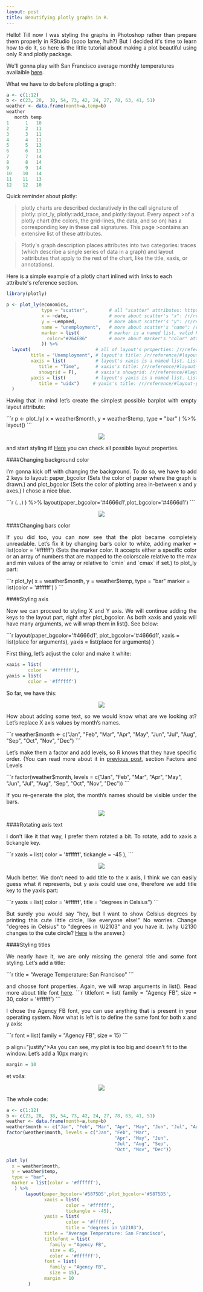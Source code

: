 ```yaml
---
layout: post
title: Beautifying plotly graphs in R.
---
```

<p align="justify">Hello!
Till now I was styling the graphs in Photoshop rather than prepare them properly in RStudio (sooo lame, huh?) But I decided it's time to learn how to do it, so here is the little tutorial about making a plot beautiful using only R and plotly package. 

We'll gonna play with San Francisco average monthly temperatures availaible <a href="http://www.holiday-weather.com/san_francisco/averages/">here</a>.</p>

What we have to do before plotting a graph:
```r
a <- c(1:12)
b <- c(23, 28,	38, 54,	73, 42,	24, 27,	78, 63,	41, 51)
weather <- data.frame(month=a,temp=b)
weather
   month temp
1      1   10
2      2   11
3      3   11
4      4   11
5      5   13
6      6   13
7      7   14
8      8   14
9      9   14
10    10   14
11    11   13
12    12   10
```

<p align="justify">Quick  reminder  about plotly:

>plotly charts are described declaratively in the call signature of plotly::plot_ly, plotly::add_trace, and plotly::layout. Every aspect >of a plotly chart (the colors, the grid-lines, the data, and so on) has a corresponding key in these call signatures. This page >contains an extensive list of these attributes.

>Plotly's graph description places attributes into two categories: traces (which describe a single series of data in a graph) and layout >attributes that apply to the rest of the chart, like the title, xaxis, or annotations).

Here is a simple example of a plotly chart inlined with links to each attribute's reference section.</p>
```r
library(plotly)

p <- plot_ly(economics,
             type = "scatter",        # all "scatter" attributes: https://plot.ly/r/reference/#scatter
             x = ~date,               # more about scatter's "x": /r/reference/#scatter-x
             y = ~uempmed,            # more about scatter's "y": /r/reference/#scatter-y
             name = "unemployment",   # more about scatter's "name": /r/reference/#scatter-name
             marker = list(           # marker is a named list, valid keys: /r/reference/#scatter-marker
               color="#264E86"        # more about marker's "color" attribute: /r/reference/#scatter-marker-color
             )) %>%
  layout(                        # all of layout's properties: /r/reference/#layout
         title = "Unemployment", # layout's title: /r/reference/#layout-title
         xaxis = list(           # layout's xaxis is a named list. List of valid keys: /r/reference/#layout-xaxis
            title = "Time",      # xaxis's title: /r/reference/#layout-xaxis-title
            showgrid = F),       # xaxis's showgrid: /r/reference/#layout-xaxis-showgrid
         yaxis = list(           # layout's yaxis is a named list. List of valid keys: /r/reference/#layout-yaxis
            title = "uidx")     # yaxis's title: /r/reference/#layout-yaxis-title
  )
 ```
 
<p align="justify">Having that in mind let’s create the simplest possible barplot with empty layout attribute:</p>
```r
p <- plot_ly(
    x = weather$month,
    y = weather$temp,
    type = "bar"
) %>%
layout()
```
<p align="center">
  <img src="/images/beautifying_plot/naked_plot.png">
</p>

<p align="justify">and  start styling it! <a href="https://plot.ly/r/reference/#layout">Here</a> you can check all possible layout properties.

####Changing background color

<p align="justify">I’m gonna kick off with changing the background. To do so, we have to add 2 keys to layout:
paper_bgcolor (Sets the color of paper where the graph is drawn.) and  plot_bgcolor (Sets the color of plotting area in-between x and y axes.) I chose a nice blue.</p>
```r
(…)
   ) %>%
layout(paper_bgcolor='#4666d1',plot_bgcolor='#4666d1')
```

<p align="center">
  <img src="/images/beautifying_plot/blue.png">
</p>



####Changing bars color

<p align="justify">If you did too, you can now see that the plot became completely unreadable. Let’s fix it by changing bar’s color to white, adding marker = list(color = '#ffffff') (Sets the marker color. It accepts either a specific color or an array of numbers that are mapped to the colorscale relative to the max and min values of the array or relative to `cmin` and `cmax` if set.) to plot_ly part:</p>
```r
plot_ly(
    x = weather$month,
    y = weather$temp,
    type = "bar"
    marker = list(color = '#ffffff')
   )
```

####Styling axis

<p align="justify">Now we can proceed to styling X and Y axis.  We will continue adding the keys to the layout part, right after plot_bgcolor. As both xaxis and yaxis will have many arguments, we will wrap them in list(). See below:</p>
```r
layout(paper_bgcolor='#4666d1',
 	     plot_bgcolor='#4666d1',
       xaxis = list(place for arguments),
       yaxis = list(place for arguments)
)

First thing, let’s adjust the color and make it white:
```r
xaxis = list(
        color = '#ffffff'),
yaxis = list(
        color = '#ffffff')
```

So far, we have this:
<p align="center">
  <img src="/images/beautifying_plot/blue_plot.png">
</p>

<p align="justify">How about adding some text, so we would know what are we looking at? Let’s replace X axis values by month’s names. </p>
```r
weather$month <- c("Jan", "Feb", "Mar", "Apr", "May", "Jun", "Jul", "Aug", "Sep", "Oct", "Nov", "Dec")
```

<p align="justify">Let’s make them a factor and add levels, so R knows that they have specific order. (You can read more about it in <a href="https://doyouevendata.github.io/Extra-Simple-GGPLOT2-Graphs-in-RStudio/">previous post</a>, section Factors and Levels</p>
```r
factor(weather$month, levels = c("Jan", "Feb", "Mar", 
                                        "Apr", "May", "Jun", 
                                        "Jul", "Aug", "Sep", 
                                        "Oct", "Nov", "Dec"))
```                                        

<p align="justify">If you re-generate the plot, the month’s names should be visible under the bars.</p>

<p align="center">
  <img src="/images/beautifying_plot/months_prosto.png">
</p>

####Rotating axis text
<p align="justify">I don’t like it that way, I prefer them rotated a bit. To rotate, add to xaxis a tickangle key.</p>
```r
xaxis = list(
        color = '#ffffff',
        tickangle = -45
),
```
<p align="center">
  <img src="/images/beautifying_plot/months_krzywo.png">
</p>

<p align="justify">Much better. We don’t need to add title to the x axis, I think we can easily guess what it represents, but y axis could use one, therefore we add title key to the yaxis part:</p>
```r
yaxis = list(
              color = '#ffffff',
              title = "degrees in Celsius")
 ```
 
<p align="justify">But surely you would say “hey, but I want to show Celsius degrees by printing this cute little circle, like everyone else!” No worries.  Change "degrees in Celsius" to "degrees in \U2103" and you have it. (why U2130 changes to the cute circle? <a href="http://www.fileformat.info/info/unicode/char/2103/index.htm">Here</a> is the answer.)</p>

####Styling titles

<p align="justify">We nearly have it, we are only missing the general title and some font styling. Let’s add a title:</p>
```r
title = "Average Temperature: San Francisco"
```

<p align="justify">and choose font properties. Again, we will wrap arguments in list(). Read more about title font <a href="https://plot.ly/r/reference/#layout-title">here</a>.
```r
titlefont = list(
                family = "Agency FB",
                size = 30,
                color = '#ffffff')
```            

<p align="justify">I chose the Agency FB font, you can use anything that is present in your operating system. Now what is left is to define the same font for both x and y axis:</p>
```r
font = list(
                family = "Agency FB",
                size = 15)
```   

p align="justify">As you can see, my plot is too big and doesn’t fit to the window. Let’s add a 10px margin:</p>
```r
margin = 10
```
et voila:
<p align="center">
  <img src="/images/beautifying_plot/final.png">
</p>

The whole code:

```r
a <- c(1:12)
b <- c(23, 28,	38, 54,	73, 42,	24, 27,	78, 63,	41, 51)
weather <- data.frame(month=a,temp=b)
weather$month <- c("Jan", "Feb", "Mar", "Apr", "May", "Jun", "Jul", "Aug", "Sep", "Oct", "Nov", "Dec")
factor(weather$month, levels = c("Jan", "Feb", "Mar", 
                                        "Apr", "May", "Jun", 
                                        "Jul", "Aug", "Sep", 
                                        "Oct", "Nov", "Dec"))

plot_ly(
  x = weather$month,
  y = weather$temp,
  type = "bar",
  marker = list(color = '#ffffff'),
   ) %>%
       layout(paper_bgcolor='#5875D5',plot_bgcolor='#5875D5',
              xaxis = list(
                      color = '#ffffff',
                      tickangle = -45),
              yaxis = list(
                      color = '#ffffff',
                      title = "degrees in \U2103"),
              title = "Average Temperature: San Francisco",
              titlefont = list(
                family = "Agency FB",
                size = 45,
                color = '#ffffff'),
              font = list(
                family = "Agency FB",
                size = 15),
              margin = 10
        )
```
